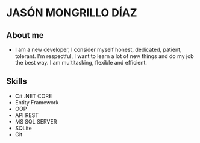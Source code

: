 # **JASÓN MONGRILLO DÍAZ**
## About me
- I am a new developer, I consider myself honest, dedicated, patient, tolerant.  I'm respectful, I want to learn a lot of new things and do my job the best way. I am multitasking, flexible and efficient.
## Skills
- C# .NET CORE
- Entity Framework
- OOP
- API REST
- MS SQL SERVER
- SQLite
- Git
